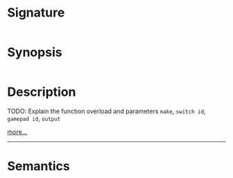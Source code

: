 # Signature
```vikid-signature
```

# Synopsis
```vikid-synopsis
```

# Description
TODO: Explain the function overload and parameters `make`, `switch id`, `gamepad id`, `output`

[more...](https://www.w3.org/TR/gamepad/#fig-visual-representation-of-a-standard-gamepad-layout)

----
# Semantics
